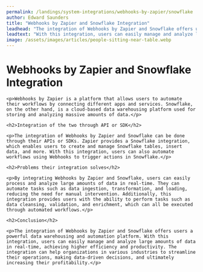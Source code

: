 ```yaml
---
permalink: /landings/system-integrations/webhooks-by-zapier/snowflake
author: Edward Saunders
title: "Webhooks by Zapier and Snowflake Integration"
leadhead: "The integration of Webhooks by Zapier and Snowflake offers users a powerful data warehousing and automation platform"
leadtext: "With this integration, users can easily manage and analyze large amounts of data in real-time, achieving higher efficiency and productivity. The integration can help organizations in various industries to streamline their operations, making data-driven decisions, and ultimately increasing their profitability."
image: /assets/images/articles/people-sitting-near-table.webp
---
```

<div class="arttext">	<h1>Webhooks by Zapier and Snowflake Integration</h1>

	<p>Webhooks by Zapier is a platform that allows users to automate their workflows by connecting different apps and services. Snowflake, on the other hand, is a cloud-based data warehousing platform used for storing and analyzing massive amounts of data.</p>

	<h2>Integration of the two through API or SDK</h2>

	<p>The integration of Webhooks by Zapier and Snowflake can be done through their APIs or SDKs. Zapier provides a Snowflake integration, which enables users to create and manage Snowflake tables, insert data, and more. With this integration, users can also automate workflows using Webhooks to trigger actions in Snowflake.</p>

	<h2>Problems their integration solves</h2>

	<p>By integrating Webhooks by Zapier and Snowflake, users can easily process and analyze large amounts of data in real-time. They can automate tasks such as data ingestion, transformation, and loading, reducing the need for manual intervention. Additionally, this integration provides users with the ability to perform tasks such as data cleansing, validation, and enrichment, which can all be executed through automated workflows.</p>

	<h2>Conclusion</h2>

	<p>The integration of Webhooks by Zapier and Snowflake offers users a powerful data warehousing and automation platform. With this integration, users can easily manage and analyze large amounts of data in real-time, achieving higher efficiency and productivity. The integration can help organizations in various industries to streamline their operations, making data-driven decisions, and ultimately increasing their profitability.</p>

</div>